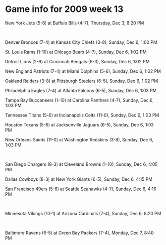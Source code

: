 # Game info for 2009 week 13

New York Jets (5-6) at Buffalo Bills (4-7), Thursday, Dec 3, 8:20 PM


<br/>

Denver Broncos (7-4) at Kansas City Chiefs (3-8), Sunday, Dec 6, 1:00 PM

St. Louis Rams (1-10) at Chicago Bears (4-7), Sunday, Dec 6, 1:02 PM

Detroit Lions (2-9) at Cincinnati Bengals (8-3), Sunday, Dec 6, 1:02 PM

New England Patriots (7-4) at Miami Dolphins (5-6), Sunday, Dec 6, 1:02 PM

Oakland Raiders (3-8) at Pittsburgh Steelers (6-5), Sunday, Dec 6, 1:02 PM

Philadelphia Eagles (7-4) at Atlanta Falcons (6-5), Sunday, Dec 6, 1:03 PM

Tampa Bay Buccaneers (1-10) at Carolina Panthers (4-7), Sunday, Dec 6, 1:03 PM

Tennessee Titans (5-6) at Indianapolis Colts (11-0), Sunday, Dec 6, 1:03 PM

Houston Texans (5-6) at Jacksonville Jaguars (6-5), Sunday, Dec 6, 1:03 PM

New Orleans Saints (11-0) at Washington Redskins (3-8), Sunday, Dec 6, 1:03 PM


<br/>

San Diego Chargers (8-3) at Cleveland Browns (1-10), Sunday, Dec 6, 4:05 PM

Dallas Cowboys (8-3) at New York Giants (6-5), Sunday, Dec 6, 4:15 PM

San Francisco 49ers (5-6) at Seattle Seahawks (4-7), Sunday, Dec 6, 4:16 PM


<br/>

Minnesota Vikings (10-1) at Arizona Cardinals (7-4), Sunday, Dec 6, 8:20 PM


<br/>

Baltimore Ravens (6-5) at Green Bay Packers (7-4), Monday, Dec 7, 8:40 PM

